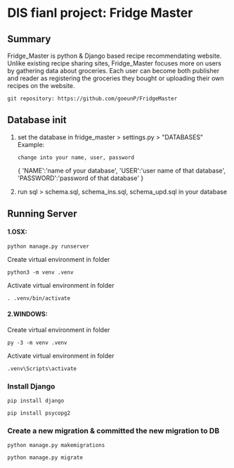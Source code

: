 # DIS fianl project: Fridge Master

## Summary

Fridge_Master is python & Django based recipe recommendating website. Unlike existing recipe sharing sites, Fridge_Master focuses more on users by gathering data about groceries. Each user can become both publisher and reader as registering the groceries they bought or uploading their own recipes on the website.

    git repository: https://github.com/goeunP/FridgeMaster

## Database init

1.  set the database in fridge_master > settings.py > "DATABASES"
    Example:

        change into your name, user, password

    {
    'NAME':'name of your database',
    'USER':'user name of that database',
    'PASSWORD':'password of that database'
    }

2.  run sql > schema.sql, schema_ins.sql, schema_upd.sql in your database


## Running Server

#### 1.OSX:

    python manage.py runserver

Create virtual environment in folder

    python3 -m venv .venv

Activate virtual environment in folder

    . .venv/bin/activate

#### 2.WINDOWS:

Create virtual environment in folder

    py -3 -m venv .venv

Activate virtual environment in folder

    .venv\Scripts\activate

### Install Django

    pip install django

    pip install psycopg2

### Create a new migration & committed the new migration to DB
    python manage.py makemigrations
    
    python manage.py migrate
